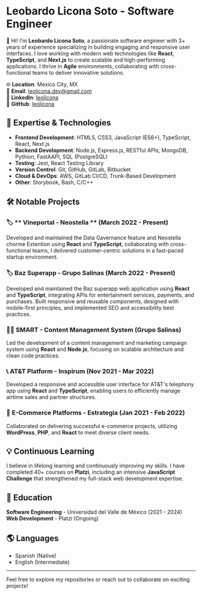 # Leobardo Licona Soto - Software Engineer

👋 Hi! I'm **Leobardo Licona Soto**, a passionate software engineer with 3+ years of experience specializing in building engaging and responsive user interfaces. I love working with modern web technologies like **React**, **TypeScript**, and **Next.js** to create scalable and high-performing applications. I thrive in **Agile** environments, collaborating with cross-functional teams to deliver innovative solutions.

🌐 **Location**: Mexico City, MX  
📧 **Email**: [leolicona.dev@gmail.com](mailto:leolicona.dev@gmail.com)  
🔗 **LinkedIn**: [leolicona](https://linkedin.com/in/leolicona)  
🔗 **GitHub**: [leolicona](https://github.com/leolicona)

## 🚀 Expertise & Technologies
- **Frontend Development**: HTML5, CSS3, JavaScript (ES6+), TypeScript, React, Next.js
- **Backend Development**: Node.js, Express.js, RESTful APIs, MongoDB, Pythion, FastAAPI, SQL (PostgreSQL)
- **Testing**: Jest, React Testing Library
- **Version Control**: Git, GitHub, GitLab, Bitbucket
- **Cloud & DevOps**: AWS, GitLab CI/CD, Trunk-Based Development
- **Other**: Storybook, Bash, C/C++

## 🛠️ Notable Projects

### 🏷️ ** Vineportal - Neostella ** (March 2022 - Present)
Developed and maintained the Data Gavernance feature and Neostella chorme Extention  using **React** and **TypeScript**, collaborating with cross-functional teams, I delivered customer-centric solutions in a fast-paced startup environment.

### 🏷️ **Baz Superapp - Grupo Salinas** (March 2022 - Present)
Developed and maintained the Baz superapp web application using **React** and **TypeScript**, integrating APIs for entertainment services, payments, and purchases. Built responsive and reusable components, designed with mobile-first principles, and implemented SEO and accessibility best practices.

### 🧑‍💻 **SMART - Content Management System** (Grupo Salinas)
Led the development of a content management and marketing campaign system using **React** and **Node.js**, focusing on scalable architecture and clean code practices.

### 📞 **AT&T Platform - Inspirum** (Nov 2021 - Mar 2022)
Developed a responsive and accessible user interface for AT&T's telephony app using **React** and **TypeScript**, enabling users to efficiently manage airtime sales and partner structures.

### 🛒 **E-Commerce Platforms - Estrategia** (Jan 2021 - Feb 2022)
Collaborated on delivering successful e-commerce projects, utilizing **WordPress**, **PHP**, and **React** to meet diverse client needs.

## 💡 Continuous Learning
I believe in lifelong learning and continuously improving my skills. I have completed 40+ courses on **Platzi**, including an intensive **JavaScript Challenge** that strengthened my full-stack web development expertise.

## 🧠 Education
**Software Engineering** - Universidad del Valle de México (2021 - 2024)  
**Web Development** - Platzi (Ongoing)

## 🌎 Languages
- Spanish (Native)
- English (Intermediate)

---

Feel free to explore my repositories or reach out to collaborate on exciting projects!




